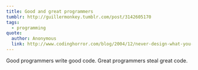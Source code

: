 ```yaml
---
title: Good and great programmers
tumblr: http://guillermonkey.tumblr.com/post/3142605170
tags:
  - programming
quote:
  author: Anonymous
  link: http://www.codinghorror.com/blog/2004/12/never-design-what-you-can-steal.html
---
```


Good programmers write good code. Great programmers steal great code.

